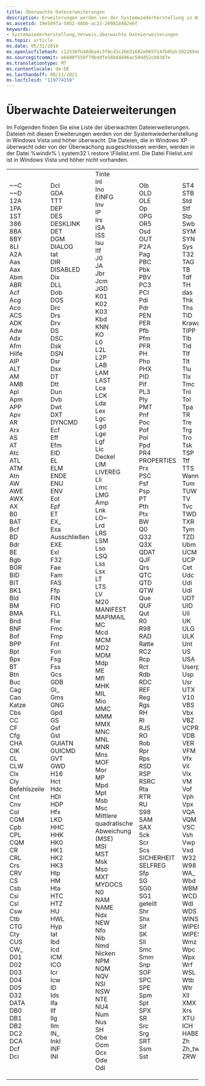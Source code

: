 ```yaml
---
title: Überwachte Dateierweiterungen
description: Erweiterungen werden von der Systemwiederherstellung in Windows Vista und höher überwacht.
ms.assetid: 19e509fa-58b2-48bb-ac23-269818482e6f
keywords:
- Systemwiederherstellung,Verweis,überwachte Dateierweiterungen
ms.topic: article
ms.date: 05/31/2018
ms.openlocfilehash: c12530fb48dba4c3f0cd3c26631682e065f14fb85dc302269a6337f5eff2ede7
ms.sourcegitcommit: e6600f550f79bddfe58bd4696ac50dd52cb03d7e
ms.translationtype: MT
ms.contentlocale: de-DE
ms.lasthandoff: 08/11/2021
ms.locfileid: "119774150"
---
```

# <a name="monitored-file-name-extensions"></a>Überwachte Dateierweiterungen

Im Folgenden finden Sie eine Liste der überwachten Dateierweiterungen. Dateien mit diesen Erweiterungen werden von der Systemwiederherstellung in Windows Vista und höher überwacht. Die Dateien, die in Windows XP überwacht oder von der Überwachung ausgeschlossen werden, werden in der Datei %windir% \\ system32 \\ restore \\Filelist.xml. Die Datei Filelist.xml ist in Windows Vista und höher nicht vorhanden.



<table>
<tbody>
<tr class="odd">
<td><dl> ~~C<br />
~~D<br />
12A<br />
1PA<br />
1ST<br />
386<br />
8BA<br />
8BY<br />
8LI<br />
A2A<br />
Aas<br />
Aax<br />
Abm<br />
ABR<br />
Acf<br />
Acg<br />
Aco<br />
ACS<br />
ADK<br />
Adw<br />
Adx<br />
Afm<br />
Hilfe<br />
AIP<br />
ALT<br />
AM<br />
AMB<br />
Apl<br />
Apm<br />
APP<br />
Apv<br />
AR<br />
Arx<br />
AS<br />
AT<br />
Atc<br />
ATL<br />
ATM<br />
Atn<br />
AW<br />
AWE<br />
AWX<br />
AX<br />
B0<br />
BAT<br />
Bcf<br />
BD<br />
Bdr<br />
BE<br />
Bgb<br />
BGR<br />
BID<br />
BIT<br />
BK1<br />
Bld<br />
BM<br />
BMA<br />
Bnd<br />
BNF<br />
Bof<br />
BPP<br />
Bpt<br />
Bpx<br />
BT<br />
Btn<br />
Buc<br />
Cag<br />
Cao<br />
Katze<br />
Cbs<br />
CC<br />
CF<br />
Cfg<br />
CHA<br />
CIK<br />
CL<br />
CLW<br />
Clx<br />
Cly<br />
Befehlszeile<br />
Cnt<br />
Cnv<br />
Col<br />
COM<br />
Cpb<br />
CPL<br />
CQM<br />
CR<br />
CRL<br />
Crs<br />
CRV<br />
CS<br />
Csb<br />
Csi<br />
Csl<br />
Csw<br />
Ctb<br />
CTG<br />
Cty<br />
CUS<br />
CW_<br />
D01<br />
D02<br />
D03<br />
D04<br />
D05<br />
D32<br />
DATA<br />
DB0<br />
DB1<br />
DB2<br />
DC2<br />
DCA<br />
Dcf<br />
Dci<br />
</dl></td>
<td><dl> Dcl<br />
GDA<br />
TTT<br />
DEP<br />
DES<br />
DESKLINK<br />
DET<br />
DGM<br />
DIALOG<br />
tat<br />
DIR<br />
DISABLED<br />
Dix<br />
DLL<br />
Dob<br />
DOS<br />
Drc<br />
Drs<br />
Drv<br />
DS<br />
DSC<br />
Dsk<br />
DSN<br />
Dsr<br />
Dsx<br />
DT<br />
Dtt<br />
Dun<br />
Dvb<br />
Dwt<br />
DXT<br />
DYNCMD<br />
Ecf<br />
Eff<br />
Efm<br />
EID<br />
EL<br />
ELM<br />
ENDE<br />
ENU<br />
ENV<br />
Eot<br />
Epf<br />
ET<br />
EX_<br />
Exa<br />
Ausschließen<br />
EXE<br />
Exl<br />
F32<br />
Fae<br />
Fam<br />
FAS<br />
Ffp<br />
FIN<br />
FIO<br />
FLL<br />
Flw<br />
Fmc<br />
Fmp<br />
Fnt<br />
Fon<br />
Fsg<br />
Fss<br />
Gcs<br />
GDB<br />
GI_<br />
Gms<br />
GNG<br />
Gpd<br />
GS<br />
Gsf<br />
Gst<br />
GUIATN<br />
GUICMD<br />
GVT<br />
GWD<br />
H16<br />
Hct<br />
Hdc<br />
HDI<br />
HDP<br />
Hfx<br />
LKD<br />
HHC<br />
HHK<br />
HK0<br />
HK1<br />
HK2<br />
HK3<br />
Hlp<br />
HM<br />
Hta<br />
HTC<br />
HTZ<br />
HU<br />
HWL<br />
Hyp<br />
Iat<br />
Ibd<br />
Icd<br />
ICM<br />
ICO<br />
Icr<br />
Icw<br />
ID<br />
Ids<br />
Ifa<br />
Ilf<br />
Ilg<br />
Ilm<br />
IN_<br />
Inkl<br />
INF<br />
INI<br />
</dl></td>
<td><dl> Tinte<br />
Inl<br />
Ino<br />
EINFG<br />
Inv<br />
IP<br />
Irs<br />
ISA<br />
ISS<br />
Isu<br />
Itf<br />
J0<br />
JA<br />
Jbr<br />
Jcm<br />
JGD<br />
K01<br />
K02<br />
K03<br />
Kbd<br />
KNN<br />
KO<br />
L0<br />
L2L<br />
L2P<br />
LAB<br />
LAM<br />
LAST<br />
Lca<br />
LCK<br />
Lda<br />
Lex<br />
Lgc<br />
Lgd<br />
Lge<br />
Lgf<br />
Lic<br />
Deckel<br />
LIM<br />
LIVEREG<br />
Lli<br />
Lmc<br />
LMG<br />
Amp<br />
Lnk<br />
LO~<br />
Lrd<br />
LRS<br />
LSM<br />
Lso<br />
LSQ<br />
Lss<br />
Lsx<br />
LT<br />
LTS<br />
LV<br />
M20<br />
MANIFEST<br />
MAPIMAIL<br />
MC<br />
Mcd<br />
MCM<br />
MD2<br />
MDM<br />
Mdp<br />
ME<br />
Mfl<br />
MHK<br />
MIL<br />
Mio<br />
MMC<br />
MMM<br />
MMX<br />
MNC<br />
MNL<br />
MNR<br />
Mns<br />
MOF<br />
Mor<br />
MP<br />
Mpd<br />
Mpt<br />
Msb<br />
Msc<br />
Mittlere quadratische Abweichung (MSE)<br />
MSI<br />
MST<br />
Msk<br />
Mso<br />
MXT<br />
MYDOCS<br />
N0<br />
NAM<br />
NAME<br />
Ndx<br />
NEW<br />
Nfo<br />
Nib<br />
Nmd<br />
Nicken<br />
NPM<br />
NQM<br />
NQV<br />
NSI<br />
NSW<br />
NTE<br />
NU4<br />
Num<br />
Nus<br />
SH<br />
Obe<br />
Ocm<br />
Ocx<br />
Ode<br />
Odl<br />
</dl></td>
<td><dl> Olb<br />
OLD<br />
OLE<br />
Op<br />
OPG<br />
OR5<br />
Osd<br />
OUT<br />
P2A<br />
Pag<br />
PBC<br />
Pbk<br />
PBV<br />
PC3<br />
PCI<br />
Pdi<br />
Pdr<br />
PEN<br />
PER<br />
Pfb<br />
Pfm<br />
PFR<br />
PH<br />
Pho<br />
PHX<br />
PID<br />
Pif<br />
PL3<br />
Ply<br />
PMT<br />
Pnf<br />
Poc<br />
Pof<br />
Pol<br />
Ppd<br />
PR4<br />
PROPERTIES<br />
Prx<br />
PSC<br />
Psf<br />
Psp<br />
PT<br />
Pth<br />
Ptx<br />
BW<br />
Q0<br />
Q32<br />
Q3X<br />
QDAT<br />
QJF<br />
Qrs<br />
QTC<br />
QTD<br />
QTW<br />
Que<br />
QUF<br />
Qut<br />
R0<br />
R98<br />
RAD<br />
Ratte<br />
RC2<br />
Rcp<br />
Rct<br />
Rdb<br />
RDC<br />
REF<br />
Reg<br />
Rgs<br />
RH<br />
RI<br />
RJS<br />
RO<br />
Rob<br />
Rpr<br />
Rps<br />
RSD<br />
RSP<br />
RSRC<br />
Rta<br />
RTR<br />
RU<br />
S98<br />
SAM<br />
SAX<br />
Sck<br />
Scr<br />
Scs<br />
SICHERHEIT<br />
SELFREG<br />
Sfp<br />
SG<br />
SG0<br />
SG1<br />
geteilt<br />
Shr<br />
Shx<br />
Sif<br />
SK<br />
Sll<br />
Smc<br />
Smm<br />
Snp<br />
SOF<br />
SPC<br />
SPE<br />
Spm<br />
Spt<br />
SPX<br />
SR<br />
Src<br />
Srg<br />
SRT<br />
Ssm<br />
Sst<br />
</dl></td>
<td><dl> ST4<br />
STB<br />
Std<br />
Stf<br />
Stp<br />
Swb<br />
SYM<br />
SYN<br />
Sys<br />
T32<br />
TAG<br />
TB<br />
Tdf<br />
TH<br />
das<br />
Thk<br />
Ths<br />
TID<br />
Krawatte<br />
TIPP<br />
Tlb<br />
Tld<br />
Tlf<br />
Tlt<br />
Tlu<br />
Tlx<br />
Tmc<br />
Tnl<br />
Tol<br />
Tpa<br />
TR<br />
Tre<br />
Trg<br />
Tro<br />
Tsk<br />
TSP<br />
Ttf<br />
TTS<br />
Wanne<br />
Tum<br />
TUW<br />
TV<br />
Tvc<br />
TWD<br />
TXR<br />
Tym<br />
TZD<br />
Ubm<br />
UCM<br />
UCP<br />
Cet<br />
Udc<br />
Udi<br />
Udl<br />
UDT<br />
UID<br />
Uil<br />
UK<br />
ULG<br />
ULK<br />
Unt<br />
US<br />
USA<br />
Userprofile<br />
Usp<br />
Usr<br />
UTX<br />
V10<br />
VBS<br />
Vbx<br />
VBZ<br />
VCPREF<br />
VDB<br />
VER<br />
VFM<br />
Vfx<br />
Vil<br />
Vlx<br />
VM<br />
Vof<br />
Vph<br />
Vpx<br />
VQA<br />
VQM<br />
VSC<br />
Vsh<br />
Vwp<br />
Vxd<br />
W32<br />
W98<br />
WA_<br />
Wbd<br />
WBM<br />
WCD<br />
Wdl<br />
WDS<br />
WINSYS<br />
WIPEINFO<br />
WIPESLACK<br />
Wmz<br />
Wpc<br />
Wpx<br />
Wrf<br />
WSL<br />
Wtb<br />
Wtr<br />
Xll<br />
XMX<br />
Xrs<br />
XTU<br />
ICH HABESENDTOTARGET<br />
Zh<br />
Zh_tw<br />
ZRW<br />
</dl></td>
</tr>
</tbody>
</table>



 

 

 




